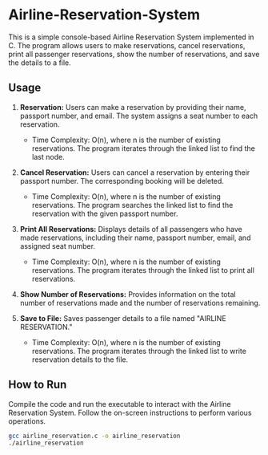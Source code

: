 # Airline-Reservation-System

This is a simple console-based Airline Reservation System implemented in C. The program allows users to make reservations, cancel reservations, print all passenger reservations, show the number of reservations, and save the details to a file.

## Usage

1. **Reservation:** Users can make a reservation by providing their name, passport number, and email. The system assigns a seat number to each reservation.

    - Time Complexity: O(n), where n is the number of existing reservations. The program iterates through the linked list to find the last node.

2. **Cancel Reservation:** Users can cancel a reservation by entering their passport number. The corresponding booking will be deleted.

    - Time Complexity: O(n), where n is the number of existing reservations. The program searches the linked list to find the reservation with the given passport number.

3. **Print All Reservations:** Displays details of all passengers who have made reservations, including their name, passport number, email, and assigned seat number.

    - Time Complexity: O(n), where n is the number of existing reservations. The program iterates through the linked list to print all reservations.

4. **Show Number of Reservations:** Provides information on the total number of reservations made and the number of reservations remaining.

5. **Save to File:** Saves passenger details to a file named "AIRLINE RESERVATION."

    - Time Complexity: O(n), where n is the number of existing reservations. The program iterates through the linked list to write reservation details to the file.

## How to Run

Compile the code and run the executable to interact with the Airline Reservation System. Follow the on-screen instructions to perform various operations.

```bash
gcc airline_reservation.c -o airline_reservation
./airline_reservation
